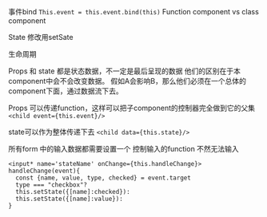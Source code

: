 事件bind
`This.event = this.event.bind(this)`
Function component vs class component

State 修改用setSate

生命周期

Props 和 state 都是状态数据，不一定是最后呈现的数据
他们的区别在于本component中会不会改变数据。
假如A会影响B，那么他们必须在一个总体的component下面，通过数据流下去。

Props 可以传递function，这样可以把子component的控制器完全做到它的父集
`<child event={this.event}/>`

state可以作为整体传递下去
`<child data={this.state}/>`

所有form 中的输入数据都需要设置一个 控制输入的function 不然无法输入
```
<input* name='stateName' onChange={this.handleChange}>
handleChange(event){
  const {name, value, type, checked} = event.target
  type === "checkbox"?
  this.setState({[name]:checked}):
  this.setState({[name]:value}):
}
```
